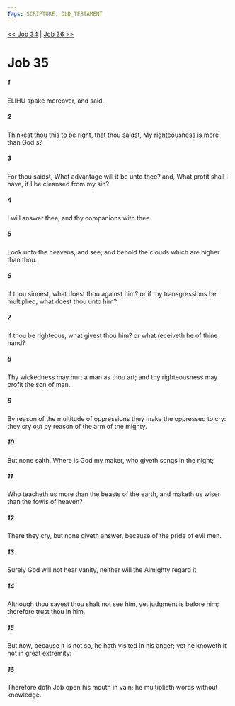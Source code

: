 ```yaml
---
Tags: SCRIPTURE, OLD_TESTAMENT
---
```


[<< Job 34](OLD_TESTAMENT/18_Job/Job_34.md) | [Job 36 >>](OLD_TESTAMENT/18_Job/Job_36.md)

# Job 35

##### 1
 ELIHU spake moreover, and said,
##### 2
 Thinkest thou this to be right, that thou saidst, My righteousness is more than God's?
##### 3
 For thou saidst, What advantage will it be unto thee?  and, What profit shall I have, if I be cleansed from my sin?
##### 4
 I will answer thee, and thy companions with thee.
##### 5
 Look unto the heavens, and see; and behold the clouds which are higher than thou.
##### 6
 If thou sinnest, what doest thou against him?  or if thy transgressions be multiplied, what doest thou unto him?
##### 7
 If thou be righteous, what givest thou him?  or what receiveth he of thine hand?
##### 8
 Thy wickedness may hurt a man as thou art; and thy righteousness may profit the son of man.
##### 9
 By reason of the multitude of oppressions they make the oppressed to cry: they cry out by reason of the arm of the mighty.
##### 10
 But none saith, Where is God my maker, who giveth songs in the night;
##### 11
 Who teacheth us more than the beasts of the earth, and maketh us wiser than the fowls of heaven?
##### 12
 There they cry, but none giveth answer, because of the pride of evil men.
##### 13
 Surely God will not hear vanity, neither will the Almighty regard it.
##### 14
 Although thou sayest thou shalt not see him, yet judgment is before him; therefore trust thou in him.
##### 15
 But now, because it is not so, he hath visited in his anger; yet he knoweth it not in great extremity:
##### 16
 Therefore doth Job open his mouth in vain; he multiplieth words without knowledge.
